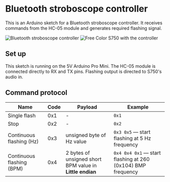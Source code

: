 # Bluetooth stroboscope controller

This is an Arduino sketch for a Bluetooth stroboscope controller. It receives commands from the HC-05 module and generates required flashing signal.

![Bluetooth stroboscope controller](https://lh3.googleusercontent.com/es6hBNBkK6AO3K89UdSPQoApuUB13hT87MibrAbB7H90mORQjikJHn-gcc8qUH6eGrg5RRVZD6C_V7JCgYuYo8nSUMyXJKDPF4BmyVrwuxE40V_ba_7jrlSkylZRJLy-_g5R_AvZ_A=w339-h250-no)
![Free Color S750 with the controller](https://lh3.googleusercontent.com/vrKrXQYxlfOXsFljf_KN-1rSfUMRFfQTgoHQwcWdfcxUb5kjHoKRYdiy3oYC2-odJx38lkR1pj2HuHUV-yRdp15IyHdImNZuYuWroA9rdFtQPC8lYyOMFEB10jty4j0gdMUQQJCe=w333-h250-no)
## Set up

This sketch is running on the 5V Arduino Pro Mini. The HC-05 module is connected directly to RX and TX pins. Flashing output is directed to S750's audio in.

## Command protocol

| Name | Code | Payload | Example |
| -----|------|---------|---------|
|Single flash|0x1|-|`0x1`|
|Stop|0x2|-|`0x2`|
|Continuous flashing (Hz)|0x3|unsigned byte of Hz value|`0x3 0x5` — start flashing at 5 Hz frequency
|Continuous flashing (BPM)|0x4|2 bytes of unsigned short BPM value in **Little endian**|`0x4 0x4 0x1` — start flashing at 260 (0x104) BMP frequency|
